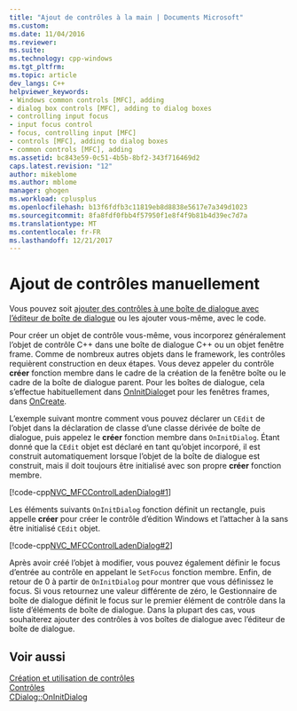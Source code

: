 ```yaml
---
title: "Ajout de contrôles à la main | Documents Microsoft"
ms.custom: 
ms.date: 11/04/2016
ms.reviewer: 
ms.suite: 
ms.technology: cpp-windows
ms.tgt_pltfrm: 
ms.topic: article
dev_langs: C++
helpviewer_keywords:
- Windows common controls [MFC], adding
- dialog box controls [MFC], adding to dialog boxes
- controlling input focus
- input focus control
- focus, controlling input [MFC]
- controls [MFC], adding to dialog boxes
- common controls [MFC], adding
ms.assetid: bc843e59-0c51-4b5b-8bf2-343f716469d2
caps.latest.revision: "12"
author: mikeblome
ms.author: mblome
manager: ghogen
ms.workload: cplusplus
ms.openlocfilehash: b13f6fdfb3c11819eb8d8838e5617e7a349d1023
ms.sourcegitcommit: 8fa8fdf0fbb4f57950f1e8f4f9b81b4d39ec7d7a
ms.translationtype: MT
ms.contentlocale: fr-FR
ms.lasthandoff: 12/21/2017
---
```

# <a name="adding-controls-by-hand"></a>Ajout de contrôles manuellement
Vous pouvez soit [ajouter des contrôles à une boîte de dialogue avec l’éditeur de boîte de dialogue](../mfc/using-the-dialog-editor-to-add-controls.md) ou les ajouter vous-même, avec le code.  
  
 Pour créer un objet de contrôle vous-même, vous incorporez généralement l’objet de contrôle C++ dans une boîte de dialogue C++ ou un objet fenêtre frame. Comme de nombreux autres objets dans le framework, les contrôles requièrent construction en deux étapes. Vous devez appeler du contrôle **créer** fonction membre dans le cadre de la création de la fenêtre boîte ou le cadre de la boîte de dialogue parent. Pour les boîtes de dialogue, cela s’effectue habituellement dans [OnInitDialog](../mfc/reference/cdialog-class.md#oninitdialog)et pour les fenêtres frames, dans [OnCreate](../mfc/reference/cwnd-class.md#oncreate).  
  
 L’exemple suivant montre comment vous pouvez déclarer un `CEdit` de l’objet dans la déclaration de classe d’une classe dérivée de boîte de dialogue, puis appelez le **créer** fonction membre dans `OnInitDialog`. Étant donné que la `CEdit` objet est déclaré en tant qu’objet incorporé, il est construit automatiquement lorsque l’objet de la boîte de dialogue est construit, mais il doit toujours être initialisé avec son propre **créer** fonction membre.  
  
 [!code-cpp[NVC_MFCControlLadenDialog#1](../mfc/codesnippet/cpp/adding-controls-by-hand_1.h)]  
  
 Les éléments suivants `OnInitDialog` fonction définit un rectangle, puis appelle **créer** pour créer le contrôle d’édition Windows et l’attacher à la sans être initialisé `CEdit` objet.  
  
 [!code-cpp[NVC_MFCControlLadenDialog#2](../mfc/codesnippet/cpp/adding-controls-by-hand_2.cpp)]  
  
 Après avoir créé l’objet à modifier, vous pouvez également définir le focus d’entrée au contrôle en appelant le `SetFocus` fonction membre. Enfin, de retour de 0 à partir de `OnInitDialog` pour montrer que vous définissez le focus. Si vous retournez une valeur différente de zéro, le Gestionnaire de boîte de dialogue définit le focus sur le premier élément de contrôle dans la liste d’éléments de boîte de dialogue. Dans la plupart des cas, vous souhaiterez ajouter des contrôles à vos boîtes de dialogue avec l’éditeur de boîte de dialogue.  
  
## <a name="see-also"></a>Voir aussi  
 [Création et utilisation de contrôles](../mfc/making-and-using-controls.md)   
 [Contrôles](../mfc/controls-mfc.md)   
 [CDialog::OnInitDialog](../mfc/reference/cdialog-class.md#oninitdialog)

